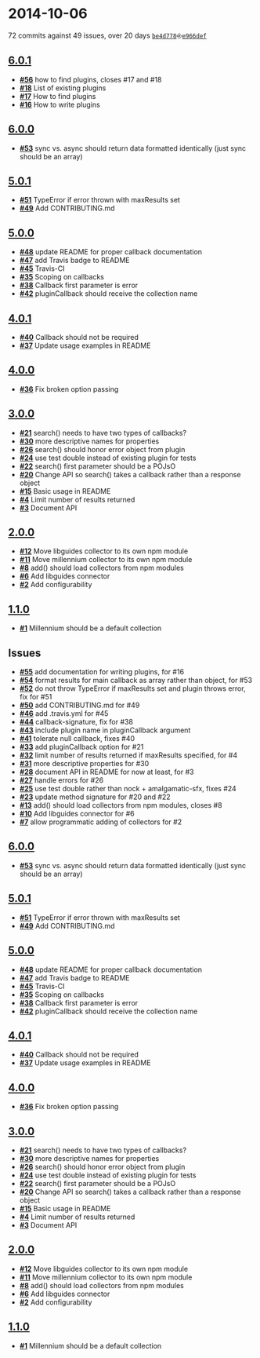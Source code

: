 # 2014-10-06
72 commits against 49 issues, over 20 days [`be4d778`](https://github.com/ucsf-ckm/amalgamatic/commit/be4d778)⎆[`e966def`](https://github.com/ucsf-ckm/amalgamatic/commit/e966def)

## [**6.0.1**](https://github.com/ucsf-ckm/amalgamatic/issues?milestone=9&state=closed)
- [**#56**](https://github.com/ucsf-ckm/amalgamatic/issues/56) how to find plugins, closes #17 and #18
- [**#18**](https://github.com/ucsf-ckm/amalgamatic/issues/18) List of existing plugins
- [**#17**](https://github.com/ucsf-ckm/amalgamatic/issues/17) How to find plugins
- [**#16**](https://github.com/ucsf-ckm/amalgamatic/issues/16) How to write plugins

## [**6.0.0**](https://github.com/ucsf-ckm/amalgamatic/issues?milestone=8&state=closed)
- [**#53**](https://github.com/ucsf-ckm/amalgamatic/issues/53) sync vs. async should return data formatted identically (just sync should be an array)

## [**5.0.1**](https://github.com/ucsf-ckm/amalgamatic/issues?milestone=7&state=closed)
- [**#51**](https://github.com/ucsf-ckm/amalgamatic/issues/51) TypeError if error thrown with maxResults set
- [**#49**](https://github.com/ucsf-ckm/amalgamatic/issues/49) Add CONTRIBUTING.md

## [**5.0.0**](https://github.com/ucsf-ckm/amalgamatic/issues?milestone=6&state=closed)
- [**#48**](https://github.com/ucsf-ckm/amalgamatic/issues/48) update README for proper callback documentation
- [**#47**](https://github.com/ucsf-ckm/amalgamatic/issues/47) add Travis badge to README
- [**#45**](https://github.com/ucsf-ckm/amalgamatic/issues/45) Travis-CI
- [**#35**](https://github.com/ucsf-ckm/amalgamatic/issues/35) Scoping on callbacks
- [**#38**](https://github.com/ucsf-ckm/amalgamatic/issues/38) Callback first parameter is error
- [**#42**](https://github.com/ucsf-ckm/amalgamatic/issues/42) pluginCallback should receive the collection name

## [**4.0.1**](https://github.com/ucsf-ckm/amalgamatic/issues?milestone=5&state=closed)
- [**#40**](https://github.com/ucsf-ckm/amalgamatic/issues/40) Callback should not be required
- [**#37**](https://github.com/ucsf-ckm/amalgamatic/issues/37) Update usage examples in README

## [**4.0.0**](https://github.com/ucsf-ckm/amalgamatic/issues?milestone=4&state=closed)
- [**#36**](https://github.com/ucsf-ckm/amalgamatic/issues/36) Fix broken option passing

## [**3.0.0**](https://github.com/ucsf-ckm/amalgamatic/issues?milestone=3&state=closed)
- [**#21**](https://github.com/ucsf-ckm/amalgamatic/issues/21) search() needs to have two types of callbacks?
- [**#30**](https://github.com/ucsf-ckm/amalgamatic/issues/30) more descriptive names for properties
- [**#26**](https://github.com/ucsf-ckm/amalgamatic/issues/26) search() should honor error object from plugin
- [**#24**](https://github.com/ucsf-ckm/amalgamatic/issues/24) use test double instead of existing plugin for tests
- [**#22**](https://github.com/ucsf-ckm/amalgamatic/issues/22) search() first parameter should be a POJsO
- [**#20**](https://github.com/ucsf-ckm/amalgamatic/issues/20) Change API so search() takes a callback rather than a response object
- [**#15**](https://github.com/ucsf-ckm/amalgamatic/issues/15) Basic usage in README
- [**#4**](https://github.com/ucsf-ckm/amalgamatic/issues/4) Limit number of results returned
- [**#3**](https://github.com/ucsf-ckm/amalgamatic/issues/3) Document API

## [**2.0.0**](https://github.com/ucsf-ckm/amalgamatic/issues?milestone=2&state=closed)
- [**#12**](https://github.com/ucsf-ckm/amalgamatic/issues/12) Move libguides collector to its own npm module
- [**#11**](https://github.com/ucsf-ckm/amalgamatic/issues/11) Move millennium collector to its own npm module
- [**#8**](https://github.com/ucsf-ckm/amalgamatic/issues/8) add() should load collectors from npm modules
- [**#6**](https://github.com/ucsf-ckm/amalgamatic/issues/6) Add libguides connector
- [**#2**](https://github.com/ucsf-ckm/amalgamatic/issues/2) Add configurability

## [**1.1.0**](https://github.com/ucsf-ckm/amalgamatic/issues?milestone=1&state=closed)
- [**#1**](https://github.com/ucsf-ckm/amalgamatic/issues/1) Millennium should be a default collection


## Issues
- [**#55**](https://github.com/ucsf-ckm/amalgamatic/issues/55) add documentation for writing plugins, for #16
- [**#54**](https://github.com/ucsf-ckm/amalgamatic/issues/54) format results for main callback as array rather than object, for #53
- [**#52**](https://github.com/ucsf-ckm/amalgamatic/issues/52) do not throw TypeError if maxResults set and plugin throws error, fix for #51
- [**#50**](https://github.com/ucsf-ckm/amalgamatic/issues/50) add CONTRIBUTING.md for #49
- [**#46**](https://github.com/ucsf-ckm/amalgamatic/issues/46) add .travis.yml for #45
- [**#44**](https://github.com/ucsf-ckm/amalgamatic/issues/44) callback-signature, fix for #38
- [**#43**](https://github.com/ucsf-ckm/amalgamatic/issues/43) include plugin name in pluginCallback argument
- [**#41**](https://github.com/ucsf-ckm/amalgamatic/issues/41) tolerate null callback, fixes #40
- [**#33**](https://github.com/ucsf-ckm/amalgamatic/issues/33) add pluginCallback option for #21
- [**#32**](https://github.com/ucsf-ckm/amalgamatic/issues/32) limit number of results returned if maxResults specified, for #4
- [**#31**](https://github.com/ucsf-ckm/amalgamatic/issues/31) more descriptive properties for #30
- [**#28**](https://github.com/ucsf-ckm/amalgamatic/issues/28) document API in README for now at least, for #3
- [**#27**](https://github.com/ucsf-ckm/amalgamatic/issues/27) handle errors for #26
- [**#25**](https://github.com/ucsf-ckm/amalgamatic/issues/25) use test double rather than nock + amalgamatic-sfx, fixes #24
- [**#23**](https://github.com/ucsf-ckm/amalgamatic/issues/23) update method signature for #20 and #22
- [**#13**](https://github.com/ucsf-ckm/amalgamatic/issues/13) add() should load collectors from npm modules, closes #8
- [**#10**](https://github.com/ucsf-ckm/amalgamatic/issues/10) Add libguides connector for #6
- [**#7**](https://github.com/ucsf-ckm/amalgamatic/issues/7) allow programmatic adding of collectors for #2


## [**6.0.0**](https://github.com/ucsf-ckm/amalgamatic/issues?milestone=8&state=closed)
- [**#53**](https://github.com/ucsf-ckm/amalgamatic/issues/53) sync vs. async should return data formatted identically (just sync should be an array)

## [**5.0.1**](https://github.com/ucsf-ckm/amalgamatic/issues?milestone=7&state=closed)
- [**#51**](https://github.com/ucsf-ckm/amalgamatic/issues/51) TypeError if error thrown with maxResults set
- [**#49**](https://github.com/ucsf-ckm/amalgamatic/issues/49) Add CONTRIBUTING.md

## [**5.0.0**](https://github.com/ucsf-ckm/amalgamatic/issues?milestone=6&state=closed)
- [**#48**](https://github.com/ucsf-ckm/amalgamatic/issues/48) update README for proper callback documentation
- [**#47**](https://github.com/ucsf-ckm/amalgamatic/issues/47) add Travis badge to README
- [**#45**](https://github.com/ucsf-ckm/amalgamatic/issues/45) Travis-CI
- [**#35**](https://github.com/ucsf-ckm/amalgamatic/issues/35) Scoping on callbacks
- [**#38**](https://github.com/ucsf-ckm/amalgamatic/issues/38) Callback first parameter is error
- [**#42**](https://github.com/ucsf-ckm/amalgamatic/issues/42) pluginCallback should receive the collection name

## [**4.0.1**](https://github.com/ucsf-ckm/amalgamatic/issues?milestone=5&state=closed)
- [**#40**](https://github.com/ucsf-ckm/amalgamatic/issues/40) Callback should not be required
- [**#37**](https://github.com/ucsf-ckm/amalgamatic/issues/37) Update usage examples in README

## [**4.0.0**](https://github.com/ucsf-ckm/amalgamatic/issues?milestone=4&state=closed)
- [**#36**](https://github.com/ucsf-ckm/amalgamatic/issues/36) Fix broken option passing

## [**3.0.0**](https://github.com/ucsf-ckm/amalgamatic/issues?milestone=3&state=closed)
- [**#21**](https://github.com/ucsf-ckm/amalgamatic/issues/21) search() needs to have two types of callbacks?
- [**#30**](https://github.com/ucsf-ckm/amalgamatic/issues/30) more descriptive names for properties
- [**#26**](https://github.com/ucsf-ckm/amalgamatic/issues/26) search() should honor error object from plugin
- [**#24**](https://github.com/ucsf-ckm/amalgamatic/issues/24) use test double instead of existing plugin for tests
- [**#22**](https://github.com/ucsf-ckm/amalgamatic/issues/22) search() first parameter should be a POJsO
- [**#20**](https://github.com/ucsf-ckm/amalgamatic/issues/20) Change API so search() takes a callback rather than a response object
- [**#15**](https://github.com/ucsf-ckm/amalgamatic/issues/15) Basic usage in README
- [**#4**](https://github.com/ucsf-ckm/amalgamatic/issues/4) Limit number of results returned
- [**#3**](https://github.com/ucsf-ckm/amalgamatic/issues/3) Document API

## [**2.0.0**](https://github.com/ucsf-ckm/amalgamatic/issues?milestone=2&state=closed)
- [**#12**](https://github.com/ucsf-ckm/amalgamatic/issues/12) Move libguides collector to its own npm module
- [**#11**](https://github.com/ucsf-ckm/amalgamatic/issues/11) Move millennium collector to its own npm module
- [**#8**](https://github.com/ucsf-ckm/amalgamatic/issues/8) add() should load collectors from npm modules
- [**#6**](https://github.com/ucsf-ckm/amalgamatic/issues/6) Add libguides connector
- [**#2**](https://github.com/ucsf-ckm/amalgamatic/issues/2) Add configurability

## [**1.1.0**](https://github.com/ucsf-ckm/amalgamatic/issues?milestone=1&state=closed)
- [**#1**](https://github.com/ucsf-ckm/amalgamatic/issues/1) Millennium should be a default collection

